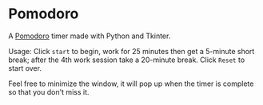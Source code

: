 # Pomodoro

A [Pomodoro](https://en.wikipedia.org/wiki/Pomodoro_Technique) timer made with Python and Tkinter.

Usage: Click `start` to begin, work for 25 minutes then get a 5-minute short break; after the 4th work session take 
a 20-minute break. Click `Reset` to start over.

Feel free to minimize the window, it will pop up when the timer is complete so that you don't miss it.
